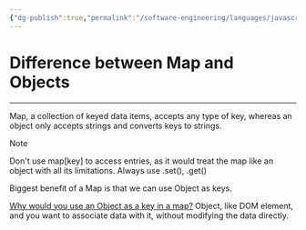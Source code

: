 ```yaml
---
{"dg-publish":true,"permalink":"/software-engineering/languages/javascript/difference-between-map-and-objects/","tags":["type/permanent","code/javascript"],"created":"2023-07-20T07:10:54.968-05:00","updated":"2023-09-05T14:30:30.535-05:00"}
---
```


# Difference between Map and Objects
---
Map, a collection of keyed data items, accepts any type of key, whereas an object only accepts strings and converts keys to strings.

> [!Note]
> Don't use map[key] to access entries, as it would treat the map like an object with all its limitations. Always use .set(), .get()

Biggest benefit of a Map is that we can use Object as keys.

[Why would you use an Object as a key in a map?](https://stackoverflow.com/questions/60296652/what-is-a-practical-use-of-objects-as-keys-within-js-map-dataype)
Object, like DOM element, and you want to associate data with it, without modifying the data directly.